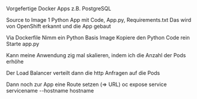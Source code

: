 




Vorgefertige Docker Apps
	z.B. PostgreSQL
	
	
Source to Image
	1 Python App mit Code, App.py, Requirements.txt
	Das wird von OpenShift erkannt und die App gebaut
	

Via Dockerfile
	Nimm ein Python Basis Image
	Kopiere den Python Code rein
	Starte app.py
	
	
Kann meine Anwendung zig mal skalieren,
indem ich die Anzahl der Pods erhöhe

Der Load Balancer verteilt dann die http Anfragen auf die Pods


Dann noch zur App eine Route setzen (=> URL)
	oc expose service servicename --hostname hostname